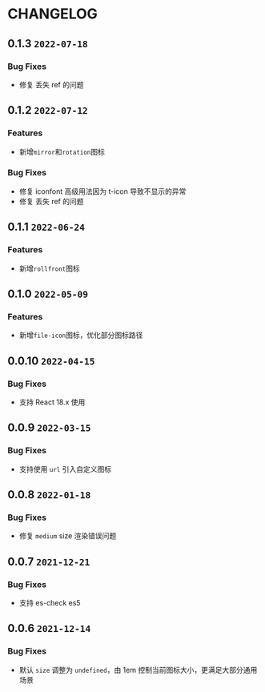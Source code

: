 # CHANGELOG

## 0.1.3 `2022-07-18`

### Bug Fixes

- 修复 丢失 ref 的问题

## 0.1.2 `2022-07-12`

### Features

- 新增`mirror`和`rotation`图标

### Bug Fixes

- 修复 iconfont 高级用法因为 t-icon 导致不显示的异常
- 修复 丢失 ref 的问题

## 0.1.1 `2022-06-24`

### Features

- 新增`rollfront`图标

## 0.1.0 `2022-05-09`

### Features

- 新增`file-icon`图标，优化部分图标路径

## 0.0.10 `2022-04-15`

### Bug Fixes

- 支持 React 18.x 使用

## 0.0.9 `2022-03-15`

### Bug Fixes

- 支持使用 `url` 引入自定义图标

## 0.0.8 `2022-01-18`

### Bug Fixes

- 修复 `medium` size 渲染错误问题

## 0.0.7 `2021-12-21`

### Bug Fixes

- 支持 es-check es5

## 0.0.6 `2021-12-14`

### Bug Fixes

- 默认 `size` 调整为 `undefined`，由 1em 控制当前图标大小，更满足大部分通用场景
